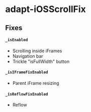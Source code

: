 adapt-iOSScrollFix
==========================

## Fixes
#### `_isEnabled`
* Scrolling inside iFrames
* Navigation bar
* Trickle "isFullWidth" button

#### `_isIFrameFixEnabled`
* Parent iFrame resizing

#### `_isReflowFixEnabled`
* Reflow

